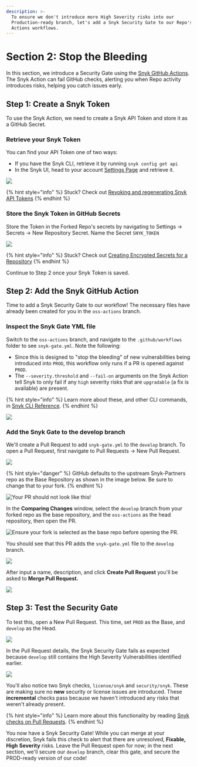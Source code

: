```yaml
---
description: >-
  To ensure we don't introduce more High Severity risks into our
  Production-ready branch, let's add a Snyk Security Gate to our Repo's GitHub
  Actions workflows.
---
```


# Section 2: Stop the Bleeding

In this section, we introduce a Security Gate using the [Snyk GitHub Actions](https://github.com/snyk/actions). The Snyk Action can fail GitHub checks, alerting you when Repo activity introduces risks, helping you catch issues early.

## Step 1: Create a Snyk Token

To use the Snyk Action, we need to create a Snyk API Token and store it as a GitHub Secret.

### Retrieve your Snyk Token

You can find your API Token one of two ways:

* If you have the Snyk CLI, retrieve it by running `snyk config get api`
* In the Snyk UI, head to your account [Settings Page](https://app.snyk.io/account) and retrieve it.

![](https://github.com/snyk/user-docs/tree/695c746d1b207ffdf923b84e4590d31b29e2cc73/docs/partner-workshops/.gitbook/assets/snyk-token.png)

{% hint style="info" %}
Stuck? Check out [Revoking and regenerating Snyk API Tokens](https://support.snyk.io/hc/en-us/articles/360004008278-Revoking-and-regenerating-Snyk-API-tokens)
{% endhint %}

### Store the Snyk Token in GitHub Secrets

Store the Token in the Forked Repo's secrets by navigating to Settings -&gt; Secrets -&gt; New Repository Secret. Name the Secret `SNYK_TOKEN`

![](https://github.com/snyk/user-docs/tree/695c746d1b207ffdf923b84e4590d31b29e2cc73/docs/partner-workshops/.gitbook/assets/gh-secrets.png)

{% hint style="info" %}
Stuck? Check out [Creating Encrypted Secrets for a Repository](https://docs.github.com/en/free-pro-team@latest/actions/reference/encrypted-secrets#creating-encrypted-secrets-for-a-repository)
{% endhint %}

Continue to Step 2 once your Snyk Token is saved.

## Step 2: Add the Snyk GitHub Action

Time to add a Snyk Security Gate to our workflow! The necessary files have already been created for you in the `oss-actions` branch.

### Inspect the Snyk Gate YML file

Switch to the `oss-actions` branch, and navigate to the `.github/workflows` folder to see `snyk-gate.yml`. Note the following:

* Since this is designed to "stop the bleeding" of new vulnerabilities being introduced into `PROD`, this workflow only runs if a PR is opened against `PROD`. 
* The `--severity.threshold` and `--fail-on` arguments on the Snyk Action tell Snyk to only fail if any `high` severity risks that are `upgradable` \(a fix is available\) are present. 

{% hint style="info" %}
Learn more about these, and other CLI commands, in [Snyk CLI Reference](https://support.snyk.io/hc/en-us/articles/360003812578-CLI-reference).
{% endhint %}

![](https://github.com/snyk/user-docs/tree/695c746d1b207ffdf923b84e4590d31b29e2cc73/docs/partner-workshops/.gitbook/assets/gh-snykgate.png)

### Add the Snyk Gate to the develop branch

We'll create a Pull Request to add `snyk-gate.yml` to the `develop` branch. To open a Pull Request, first navigate to Pull Requests -&gt; New Pull Request.

![](https://github.com/snyk/user-docs/tree/695c746d1b207ffdf923b84e4590d31b29e2cc73/docs/partner-workshops/.gitbook/assets/gh-newpr.png)

{% hint style="danger" %}
GitHub defaults to the upstream Snyk-Partners repo as the Base Repository as shown in the image below. Be sure to change that to your fork.
{% endhint %}

![Your PR should not look like this!](https://github.com/snyk/user-docs/tree/695c746d1b207ffdf923b84e4590d31b29e2cc73/docs/partner-workshops/.gitbook/assets/gh-prcompare.png)

In the **Comparing Changes** window, select the `develop` branch from your forked repo as the base repository, and the `oss-actions` as the head repository, then open the PR.

![Ensure your fork is selected as the base repo before opening the PR.](https://github.com/snyk/user-docs/tree/695c746d1b207ffdf923b84e4590d31b29e2cc73/docs/partner-workshops/.gitbook/assets/gh-oss-pr.png)

You should see that this PR adds the `snyk-gate.yml` file to the `develop` branch.

![](https://github.com/snyk/user-docs/tree/695c746d1b207ffdf923b84e4590d31b29e2cc73/docs/partner-workshops/.gitbook/assets/gh-oss-pr-1-.png)

After input a name, description, and click **Create Pull Request** you'll be asked to **Merge Pull Request.**

![](https://github.com/snyk/user-docs/tree/695c746d1b207ffdf923b84e4590d31b29e2cc73/docs/partner-workshops/.gitbook/assets/gh-mergepr.png)

## Step 3: Test the Security Gate

To test this, open a New Pull Request. This time, set `PROD` as the Base, and `develop` as the Head.

![](https://github.com/snyk/user-docs/tree/695c746d1b207ffdf923b84e4590d31b29e2cc73/docs/partner-workshops/.gitbook/assets/gh-mainpr.png)

In the Pull Request details, the Snyk Security Gate fails as expected because `develop` still contains the High Severity Vulnerabilities identified earlier.

![](https://github.com/snyk/user-docs/tree/695c746d1b207ffdf923b84e4590d31b29e2cc73/docs/partner-workshops/.gitbook/assets/gh-snykgateworks.png)

You'll also notice two Snyk checks, `license/snyk` and `security/snyk`. These are making sure no **new** security or license issues are introduced. These **incremental** checks pass because we haven't introduced any risks that weren't already present.

{% hint style="info" %}
Learn more about this functionality by reading [Snyk checks on Pull Requests](https://support.snyk.io/hc/en-us/articles/360006581938-Snyk-checks-on-pull-requests).
{% endhint %}

You now have a Snyk Security Gate! While you can merge at your discretion, Snyk fails this check to alert that there are unresolved, **Fixable,** **High** **Severity** risks. Leave the Pull Request open for now; in the next section, we'll secure our `develop` branch, clear this gate, and secure the PROD-ready version of our code!

